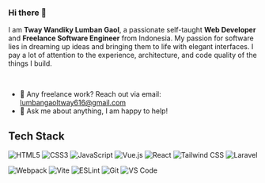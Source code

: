 ### Hi there 👋

I am **Tway Wandiky Lumban Gaol**, a passionate self-taught **Web Developer** and **Freelance Software Engineer** from Indonesia. My passion for software lies in dreaming up ideas and bringing them to life with elegant interfaces. I pay a lot of attention to the experience, architecture, and code quality of the things I build.

<br />

- 💼 Any freelance work? Reach out via email: lumbangaoltway616@gmail.com
- 💬 Ask me about anything, I am happy to help!

  
## Tech Stack

![HTML5](https://img.shields.io/badge/-HTML5-%23E44D27?style=flat-square&logo=html5&logoColor=ffffff)
![CSS3](https://img.shields.io/badge/-CSS3-%231572B6?style=flat-square&logo=css3)
![JavaScript](https://img.shields.io/badge/-JavaScript-%23F7DF1C?style=flat-square&logo=javascript&logoColor=000000&labelColor=%23F7DF1C&color=%23FFCE5A)
![Vue.js](https://img.shields.io/badge/-Vue.js-%234FC08D?style=flat-square&logo=vue.js&logoColor=ffffff)
![React](https://img.shields.io/badge/-React-%23282C34?style=flat-square&logo=react)
![Tailwind CSS](https://img.shields.io/badge/-TailwindCSS-%231a202c?style=flat-square&logo=tailwind-css)
![Laravel](https://img.shields.io/badge/-Laravel-%23FF2D20?style=flat-square&logo=laravel&logoColor=ffffff)

![Webpack](https://img.shields.io/badge/-Webpack-%232C3A42?style=flat-square&logo=webpack)
![Vite](https://img.shields.io/badge/-Vite-%23646CFF?style=flat-square&logo=vite&logoColor=ffffff)
![ESLint](https://img.shields.io/badge/-ESLint-%234B32C3?style=flat-square&logo=eslint)
![Git](https://img.shields.io/badge/-Git-%23F05032?style=flat-square&logo=git&logoColor=%23ffffff)
![VS Code](https://img.shields.io/badge/-VSCode-%23007ACC?style=flat-square&logo=visual-studio-code)
